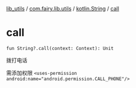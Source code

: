 [lib_utils](../../index.md) / [com.fairy.lib.utils](../index.md) / [kotlin.String](index.md) / [call](./call.md)

# call

`fun String?.call(context: Context): Unit`

拨打电话

需添加权限 `<uses-permission android:name="android.permission.CALL_PHONE"/>`

